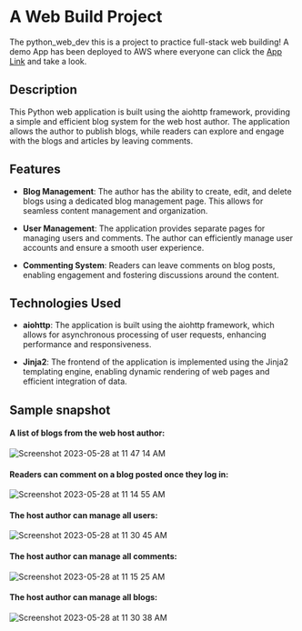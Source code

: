 # A Web Build Project

The python_web_dev this is a project to practice full-stack web building! A demo App has been deployed to AWS where everyone can click the [App Link]([http://ec2-54-90-211-153.compute-1.amazonaws.com:8080/]) and take a look.

## Description
This Python web application is built using the aiohttp framework, providing a simple and efficient blog system for the web host author. The application allows the author to publish blogs, while readers can explore and engage with the blogs and articles by leaving comments.

## Features

- **Blog Management**: The author has the ability to create, edit, and delete blogs using a dedicated blog management page. This allows for seamless content management and organization.

- **User Management**: The application provides separate pages for managing users and comments. The author can efficiently manage user accounts and ensure a smooth user experience.

- **Commenting System**: Readers can leave comments on blog posts, enabling engagement and fostering discussions around the content.

## Technologies Used

- **aiohttp**: The application is built using the aiohttp framework, which allows for asynchronous processing of user requests, enhancing performance and responsiveness.

- **Jinja2**: The frontend of the application is implemented using the Jinja2 templating engine, enabling dynamic rendering of web pages and efficient integration of data.


## Sample snapshot
#### A list of blogs from the web host author:
![Screenshot 2023-05-28 at 11 47 14 AM](https://github.com/ZihaoLiu0927/python_web_dev/assets/66043240/de18b750-4e39-4b5d-ae43-fd291c64ce73)
#### Readers can comment on a blog posted once they log in:
![Screenshot 2023-05-28 at 11 14 55 AM](https://github.com/ZihaoLiu0927/python_web_dev/assets/66043240/6723dd0e-8d37-4b90-a91a-ffaacdf4ef16)
#### The host author can manage all users:
![Screenshot 2023-05-28 at 11 30 45 AM](https://github.com/ZihaoLiu0927/python_web_dev/assets/66043240/e82fb62b-ac12-40bb-8b70-14db42f9aa1a)
#### The host author can manage all comments:
![Screenshot 2023-05-28 at 11 15 25 AM](https://github.com/ZihaoLiu0927/python_web_dev/assets/66043240/ef8e47df-e5d3-4de4-8bc2-952bb1c1fbe9)
#### The host author can manage all blogs:
![Screenshot 2023-05-28 at 11 30 38 AM](https://github.com/ZihaoLiu0927/python_web_dev/assets/66043240/40163189-ff03-4b34-a5b7-e314ce8f0c97)
